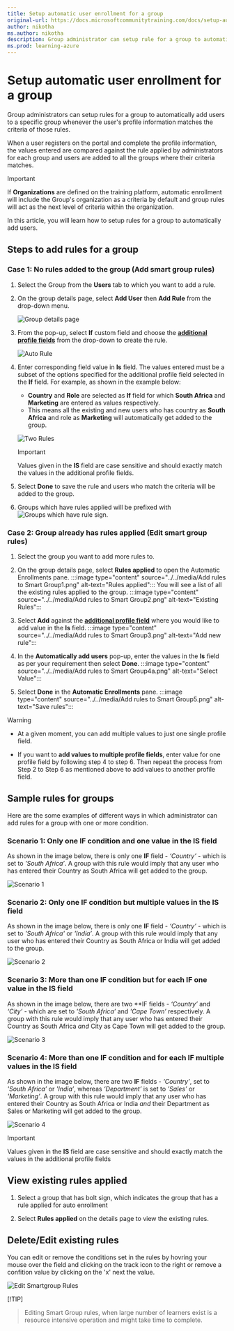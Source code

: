 ```yaml
---
title: Setup automatic user enrollment for a group
original-url: https://docs.microsoftcommunitytraining.com/docs/setup-automatic-user-enrollment-for-a-group-1
author: nikotha
ms.author: nikotha
description: Group administrator can setup rule for a group to automatically add users to the specific group whenever the user's profile information matches the criteria of the rules.
ms.prod: learning-azure
---
```


# Setup automatic user enrollment for a group

Group administrators can setup rules for a group to automatically add users to a specific group whenever the user's profile information matches the criteria of those rules.  

When a user registers on the portal and complete the profile information, the values entered are compared against the rule applied by administrators for each group and users are added to all the groups where their criteria matches.

> [!IMPORTANT]  
> If **Organizations** are defined on the training platform, automatic enrollment will include the Group's organization as a criteria by default and group rules will act as the next level of criteria within the organization.

In this article, you will learn how to setup rules for a group to automatically add users.

## Steps to add rules for a group

### Case 1: No rules added to the group (Add smart group rules)

1. Select the Group from the **Users** tab to which you want to add a rule.

1. On the group details page, select **Add User** then **Add Rule** from the drop-down menu.

    ![Group details page](../../media/image%2860%29.png)

1. From the pop-up, select **If** custom field and choose the [**additional profile fields**](../../settings/add-additional-profile-fields-for-user-information.md) from the drop-down to create the rule.

    ![Auto Rule](../../media/AutoRule1.JPG)

1. Enter corresponding field value in **Is** field. The values entered must be a subset of the options specified for the additional profile field selected in the **If** field. For example, as shown in the example below:
    - **Country** and **Role** are selected as **If** field for which **South Africa** and **Marketing** are entered as values respectively.
    - This means all the existing and new users who has country as **South Africa** and role as **Marketing** will automatically get added to the group.

    ![Two Rules](../../media/TwoRules.JPG)

    > [!IMPORTANT]  
    > Values given in the **IS** field are case sensitive and should exactly match the values in the additional profile fields.

1. Select **Done** to save the rule and users who match the criteria will be added to the group.

1. Groups which have rules applied will be prefixed with ![Groups which have rule](../../media/image%2861%29.png) sign.

### Case 2: Group already has rules applied (Edit smart group rules)

1. Select the group you want to add more rules to.

1. On the group details page, select **Rules applied** to open the Automatic Enrollments pane.
:::image type="content" source="../../media/Add rules to Smart Group1.png" alt-text="Rules applied"::: You will see a list of all the existing rules applied to the group.
:::image type="content" source="../../media/Add rules to Smart Group2.png" alt-text="Existing Rules":::

1. Select **Add** against the [**additional profile field**](../../settings/add-additional-profile-fields-for-user-information.md) where you would like to add value in the **Is** field.
:::image type="content" source="../../media/Add rules to Smart Group3.png" alt-text="Add new rule":::

1. In the **Automatically add users** pop-up, enter the values in the **Is** field as per your requirement then select **Done**.
:::image type="content" source="../../media/Add rules to Smart Group4a.png" alt-text="Select Value":::

1. Select **Done** in the **Automatic Enrollments** pane.
:::image type="content" source="../../media/Add rules to Smart Group5.png" alt-text="Save rules":::

> [!WARNING]  
>
>- At a given moment, you can add multiple values to just one single profile field.
>
>- If you want to **add values to multiple profile fields**, enter value for one profile field by following step 4 to step 6. Then repeat the process from Step 2 to Step 6 as mentioned above to add values to another profile field.

## Sample rules for groups

Here are the some examples of different ways in which administrator can add rules for a group with one or more condition.

### Scenario 1: Only one IF condition and one value in the IS field

As shown in the image below, there is only one **IF** field - *‘Country’* - which is set to *'South Africa’*. A group with this rule would imply that any user who has entered their Country as South Africa will get added to the group.

![Scenario 1](../../media/S1.JPG)

### Scenario 2: Only one IF condition but multiple values in the IS field

As shown in the image below, there is only one **IF** field - *‘Country’* - which is set to *'South Africa'* or *'India’*. A group with this rule would imply that any user who has entered their Country as South Africa or India will get added to the group.

![Scenario 2](../../media/S2.JPG)

### Scenario 3: More than one IF condition but for each IF one value in the IS field

As shown in the image below,  there are two **IF fields - *‘Country’* and *‘City’* - which are set to *'South Africa’* and *'Cape Town’* respectively. A group with this rule would imply that any user who has entered their Country as South Africa *and* City as Cape Town will get added to the group.

![Scenario 3](../../media/S3.JPG)

### Scenario 4: More than one IF condition and for each IF multiple values in the IS field

As shown in the image below, there are two **IF** fields - *‘Country’*, set to *'South Africa’* or *'India’*, whereas *‘Department’* is set to *'Sales’* or *'Marketing’*. A group with this rule would imply that any user who has entered their Country as South Africa or India *and* their Department as Sales or Marketing will get added to the group.

![Scenario 4](../../media/S4.JPG)

> [!IMPORTANT]  
> Values given in the **IS** field are case sensitive and should exactly match the values in the additional profile fields

## View existing rules applied

1. Select a group that has bolt sign, which indicates the group that has a rule applied for auto enrollment

1. Select **Rules applied** on the details page to view the existing rules.

## Delete/Edit existing rules

You can edit or remove the conditions set in the rules by hovring your mouse over the field and clicking on the track icon to the right or remove a confition value by clicking on the 'x' next the value.

![Edit Smartgroup Rules](../../media/Edit_SmartGroup_Rules.png)

[!TIP]  
> Editing Smart Group rules, when large number of learners exist is a resource intensive operation and might take time to complete.
